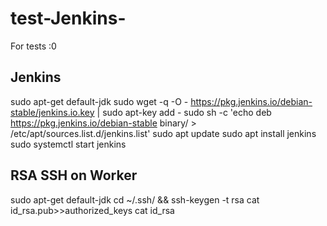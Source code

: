 # test-Jenkins-
For tests :0

## Jenkins 
sudo apt-get default-jdk
sudo wget -q -O - https://pkg.jenkins.io/debian-stable/jenkins.io.key | sudo apt-key add -
sudo sh -c 'echo deb https://pkg.jenkins.io/debian-stable binary/ > /etc/apt/sources.list.d/jenkins.list'
sudo apt update
sudo apt install jenkins
sudo systemctl start jenkins

## RSA SSH on Worker
sudo apt-get default-jdk
cd ~/.ssh/ && ssh-keygen -t rsa
cat id_rsa.pub>>authorized_keys
cat id_rsa
